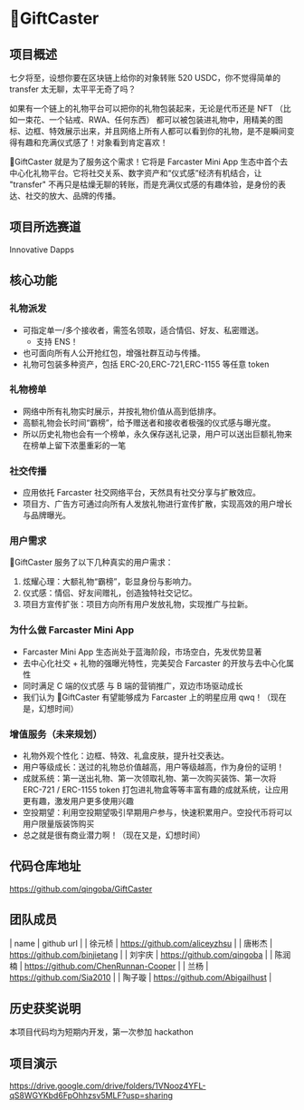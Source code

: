 # 🎁GiftCaster

## 项目概述

七夕将至，设想你要在区块链上给你的对象转账 520 USDC，你不觉得简单的 transfer 太无聊，太平平无奇了吗？

如果有一个链上的礼物平台可以把你的礼物包装起来，无论是代币还是 NFT （比如一束花、一个钻戒、RWA、任何东西） 都可以被包装进礼物中，用精美的图标、边框、特效展示出来，并且网络上所有人都可以看到你的礼物，是不是瞬间变得有趣和充满仪式感了！对象看到肯定喜欢！

🎁GiftCaster 就是为了服务这个需求！它将是 Farcaster Mini App 生态中首个去中心化礼物平台。它将社交关系、数字资产和“仪式感”经济有机结合，让 "transfer" 不再只是枯燥无聊的转账，而是充满仪式感的有趣体验，是身份的表达、社交的放大、品牌的传播。

## 项目所选赛道

Innovative Dapps

## 核心功能

### 礼物派发

- 可指定单一/多个接收者，需签名领取，适合情侣、好友、私密赠送。
  - 支持 ENS！
- 也可面向所有人公开抢红包，增强社群互动与传播。
- 礼物可包装多种资产，包括 ERC-20,ERC-721,ERC-1155 等任意 token

### 礼物榜单

- 网络中所有礼物实时展示，并按礼物价值从高到低排序。
- 高额礼物会长时间“霸榜”，给予赠送者和接收者极强的仪式感与曝光度。
- 所以历史礼物也会有一个榜单，永久保存送礼记录，用户可以送出巨额礼物来在榜单上留下浓墨重彩的一笔

### 社交传播

- 应用依托 Farcaster 社交网络平台，天然具有社交分享与扩散效应。
- 项目方、广告方可通过向所有人发放礼物进行宣传扩散，实现高效的用户增长与品牌曝光。

### 用户需求

🎁GiftCaster 服务了以下几种真实的用户需求：

1. 炫耀心理：大额礼物“霸榜”，彰显身份与影响力。
2. 仪式感：情侣、好友间赠礼，创造独特社交记忆。
3. 项目方宣传扩张：项目方向所有用户发放礼物，实现推广与拉新。

### 为什么做 Farcaster Mini App

- Farcaster Mini App 生态尚处于蓝海阶段，市场空白，先发优势显著
- 去中心化社交 + 礼物的强曝光特性，完美契合 Farcaster 的开放与去中心化属性
- 同时满足 C 端的仪式感 与 B 端的营销推广，双边市场驱动成长
- 我们认为 🎁GiftCaster 有望能够成为 Farcaster 上的明星应用 qwq！（现在是，幻想时间）

### 增值服务（未来规划）

- 礼物外观个性化：边框、特效、礼盒皮肤，提升社交表达。
- 用户等级成长：送过的礼物总价值越高，用户等级越高，作为身份的证明！
- 成就系统：第一送出礼物、第一次领取礼物、第一次购买装饰、第一次将 ERC-721 / ERC-1155 token 打包进礼物盒等等丰富有趣的成就系统，让应用更有趣，激发用户更多使用兴趣
- 空投期望：利用空投期望吸引早期用户参与，快速积累用户。空投代币将可以用户限量版装饰购买
- 总之就是很有商业潜力啊！（现在又是，幻想时间）

## 代码仓库地址

https://github.com/qingoba/GiftCaster

## 团队成员

| name | github url |
| 徐元桢 | https://github.com/aliceyzhsu |
| 唐彬杰 | https://github.com/binjietang |
| 刘宇庆 | https://github.com/qingoba |
| 陈润楠 | https://github.com/ChenRunnan-Cooper |
| 兰杨 | https://github.com/Sia2010 |
| 陶子璇 | https://github.com/Abigailhust |

## 历史获奖说明

本项目代码均为短期内开发，第一次参加 hackathon

## 项目演示

https://drive.google.com/drive/folders/1VNooz4YFL-qS8WGYKbd6FpOhhzsv5MLF?usp=sharing